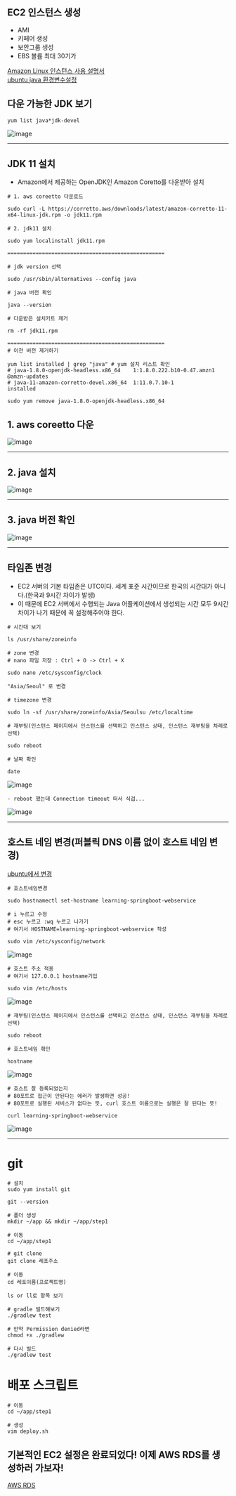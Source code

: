 ## EC2 인스턴스 생성
- AMI 
- 키페어 생성
- 보안그룹 생성
- EBS 볼륨 최대 30기가

[Amazon Linux 인스턴스 사용 설명서](https://docs.aws.amazon.com/ko_kr/AWSEC2/latest/UserGuide/set-time.html)<br>
[ubuntu java 환경변수설정](https://velog.io/@alsdn9501/AWS-EC2-Java-11-%EC%84%A4%EC%B9%98)
## 다운 가능한 JDK 보기
```
yum list java*jdk-devel
```

![image](https://user-images.githubusercontent.com/74396651/209340424-0bdb99d2-9426-4c29-bdf3-1c64e34c4aec.png)

<hr>

## JDK 11 설치
- Amazon에서 제공하는 OpenJDK인 Amazon Coretto를 다운받아 설치

```
# 1. aws coreetto 다운로드

sudo curl -L https://corretto.aws/downloads/latest/amazon-corretto-11-x64-linux-jdk.rpm -o jdk11.rpm

# 2. jdk11 설치

sudo yum localinstall jdk11.rpm

==================================================

# jdk version 선택

sudo /usr/sbin/alternatives --config java

# java 버전 확인

java --version

# 다운받은 설치키트 제거

rm -rf jdk11.rpm

==================================================
# 이전 버전 제거하기

yum list installed | grep "java" # yum 설치 리스트 확인
# java-1.8.0-openjdk-headless.x86_64    1:1.8.0.222.b10-0.47.amzn1   @amzn-updates
# java-11-amazon-corretto-devel.x86_64  1:11.0.7.10-1                installed

sudo yum remove java-1.8.0-openjdk-headless.x86_64 

```
## 1. aws coreetto 다운
![image](https://user-images.githubusercontent.com/74396651/209340980-b8a9ed92-7e67-44d0-8140-6cb4440ce797.png)

<hr> 

## 2. java 설치
![image](https://user-images.githubusercontent.com/74396651/209341205-92e91f0d-4ae2-418a-8dfd-6e0016f4bf32.png)

<hr> 

## 3. java 버전 확인
![image](https://user-images.githubusercontent.com/74396651/209341313-ab718ecf-9aaf-47a2-99c5-ff261cddd4a4.png)


<hr> 

## 타임존 변경
- EC2 서버의 기본 타임존은 UTC이다. 세계 표준 시간이므로 한국의 시간대가 아니다.(한국과 9시간 차이가 발생)
- 이 때문에 EC2 서버에서 수행되는 Java 어플케이션에서 생성되는 시간 모두 9시간 차이가 나기 때문에 꼭 설정해주어야 한다.

```
# 시간대 보기

ls /usr/share/zoneinfo

# zone 변경
# nano 파일 저장 : Ctrl + O -> Ctrl + X

sudo nano /etc/sysconfig/clock

"Asia/Seoul" 로 변경

# timezone 변경

sudo ln -sf /usr/share/zoneinfo/Asia/Seoulsu /etc/localtime

# 재부팅(인스턴스 페이지에서 인스턴스를 선택하고 인스턴스 상태, 인스턴스 재부팅을 차례로 선택)

sudo reboot

# 날짜 확인

date
```
![image](https://user-images.githubusercontent.com/74396651/209349688-4ea09d5f-4cf8-49ba-ae06-30c155a01f3c.png)


```
- reboot 했는데 Connection timeout 떠서 식겁...
```
![image](https://user-images.githubusercontent.com/74396651/209346227-12dfbe24-d094-463f-a35f-07b42b51c7f5.png)


<hr>


## 호스트 네임 변경(퍼블릭 DNS 이름 없이 호스트 네임 변경)
[ubuntu에서 변경](https://soobarkbar.tistory.com/226)

```
# 호스트네임변경

sudo hostnamectl set-hostname learning-springboot-webservice

# i 누르고 수정
# esc 누르고 :wq 누르고 나가기
# 여기서 HOSTNAME=learning-springboot-webservice 작성

sudo vim /etc/sysconfig/network
```
![image](https://user-images.githubusercontent.com/74396651/209349177-ff251aff-a403-4421-9bb2-0d69d1a7eba0.png)

```
# 호스트 주소 적용
# 여기서 127.0.0.1 hostname기입

sudo vim /etc/hosts
```
![image](https://user-images.githubusercontent.com/74396651/209349339-8ed7241a-2fc1-4f69-b067-1d4668030df2.png)

```
# 재부팅(인스턴스 페이지에서 인스턴스를 선택하고 인스턴스 상태, 인스턴스 재부팅을 차례로 선택)

sudo reboot

# 호스트네임 확인

hostname
```
![image](https://user-images.githubusercontent.com/74396651/209349516-f2d58ab5-af90-4866-ae43-8577e87e058b.png)

```
# 호스트 잘 등록되었는지
# 80포트로 접근이 안된다는 에러가 발생하면 성공!
# 80포트로 실행된 서비스가 없다는 뜻, curl 호스트 이름으로는 실행은 잘 된다는 뜻!

curl learning-springboot-webservice
```
![image](https://user-images.githubusercontent.com/74396651/209349959-855654de-0c3f-41f2-b5e6-b059e27d0edb.png)

<hr>

# git
```
# 설치
sudo yum install git

git --version

# 폴더 생성
mkdir ~/app && mkdir ~/app/step1

# 이동
cd ~/app/step1

# git clone
git clone 레포주소

# 이동
cd 레포이름(프로젝트명)

ls or ll로 항목 보기

# gradle 빌드해보기
./gradlew test

# 만약 Permission denied라면
chmod +x ./gradlew

# 다시 빌드
./gradlew test
```

# 배포 스크립트
```
# 이동
cd ~/app/step1

# 생성
vim deploy.sh
```

## 기본적인 EC2 설정은 완료되었다! 이제 AWS RDS를 생성하러 가보자!
[AWS RDS]()

